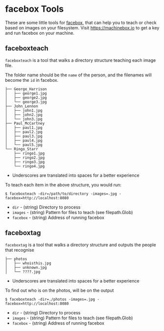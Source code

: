 # facebox Tools

These are some little tools for [facebox](https://machinebox.io/docs/facebox), that can help you to teach or check based on images on your filesystem. Visit https://machinebox.io to get a key and run facebox on your machine.

## faceboxteach

`faceboxteach` is a tool that walks a directory structure teaching each
image file.

The folder name should be the `name` of the person, and the filenames will become
the `id` in facebox.

```
├── George_Harrison
│   ├── george1.jpg
│   ├── george2.jpg
│   └── george3.jpg
├── John_Lennon
│   ├── john1.jpg
│   ├── john2.jpg
│   └── john3.jpg
├── Paul_McCartney
│   ├── paul1.jpg
│   ├── paul2.jpg
│   ├── paul3.jpg
│   ├── paul4.jpg
│   └── paul5.jpg
└── Ringo_Starr
    ├── ringo1.jpg
    ├── ringo2.jpg
    ├── ringo3.jpg
    └── ringo4.jpg
```

* Underscores are translated into spaces for a better experience

To teach each item in the above structure, you would run:

```
$ faceboxteach -dir=/path/to/directory -images=.jpg -facebox=http://localhost:8080
```

* `dir` - (string) Directory to process
* `images` - (string) Pattern for files to teach (see filepath.Glob)
* `facebox` - (string) Address of running facebox


## faceboxtag

`faceboxtag` is a tool that walks a directory structure and outputs the people that recognise

```
├── photos
│   ├── whoisthis.jpg
│   ├── unknown.jpg
│   └── ????.jpg
```

* Underscores are translated into spaces for a better experience

To find out who is on the photos, will be on the output

```
$ faceboxteach -dir=./photos -images=.jpg -facebox=http://localhost:8080
```

* `dir` - (string) Directory to process
* `images` - (string) Pattern for files to teach (see filepath.Glob)
* `facebox` - (string) Address of running facebox
